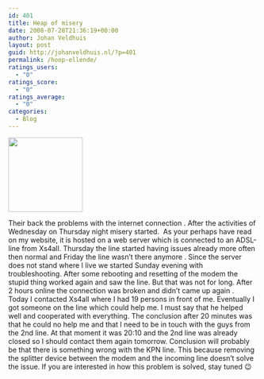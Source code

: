 ```yaml
---
id: 401
title: Heap of misery
date: 2008-07-28T21:36:19+00:00
author: Johan Veldhuis
layout: post
guid: http://johanveldhuis.nl/?p=401
permalink: /hoop-ellende/
ratings_users:
  - "0"
ratings_score:
  - "0"
ratings_average:
  - "0"
categories:
  - Blog
---
```

[<img class="alignnone size-thumbnail wp-image-402" title="Xs4all logo" src="https://i2.wp.com/johanveldhuis.nl/wp-content/uploads/2008/07/xs4all_webhosting-150x150.gif?resize=150%2C150" alt="" width="150" height="150" srcset="https://i0.wp.com/johanveldhuis.nl/wp-content/uploads/2008/07/xs4all_webhosting.gif?resize=150%2C150&ssl=1 150w, https://i0.wp.com/johanveldhuis.nl/wp-content/uploads/2008/07/xs4all_webhosting.gif?w=160&ssl=1 160w" sizes="(max-width: 150px) 100vw, 150px" data-recalc-dims="1" />](https://i0.wp.com/johanveldhuis.nl/wp-content/uploads/2008/07/xs4all_webhosting.gif)

Their back the problems with the internet connection . After the activities of Wednesday on Thursday night misery started.  As your perhaps have read on my website, it is hosted on a web server which is connected to an ADSL-line from Xs4all. Thursday the line started having issues already more often then normal and Friday the line wasn&#8217;t there anymore . Since the server does not stand where I live we started Sunday evening with troubleshooting. After some rebooting and resetting of the modem the stupid thing worked again and saw the line. But that was not for long. After 2 hours online the connection was broken and didn&#8217;t came up again . Today I contacted Xs4all where I had 19 persons in front of me. Eventually I got someone on the line which could help me. I must say that he helped well and cooperated with everything. The conclusion after 20 minutes was that he could no help me and that I need to be in touch with the guys from the 2nd line. At that moment it was 20:10 and the 2nd line was already closed so I should contact them again tomorrow. Conclusion will probably be that there is something wrong with the KPN line. This because removing the splitter device between the modem and the incoming line doesn&#8217;t solve the issue. If you are interested in how this problem is solved, stay tuned 😉